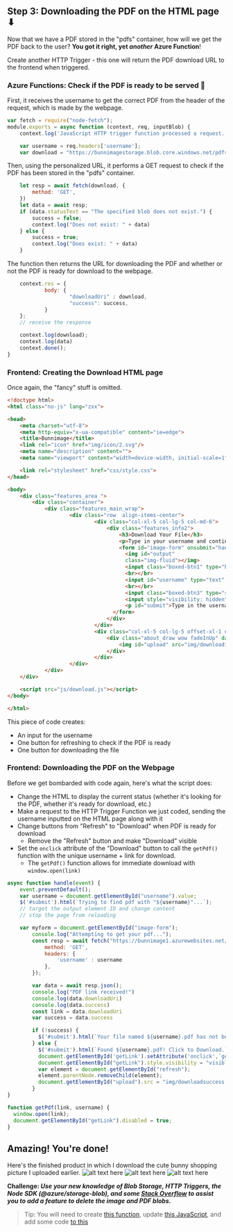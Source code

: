 ## Step 3: Downloading the PDF on the HTML page ⬇
Now that we have a PDF stored in the "pdfs" container, how will we get the PDF back to the user? **You got it right, yet *another* Azure Function**!

Create another HTTP Trigger - this one will return the PDF download URL to the frontend when triggered.

### Azure Functions: Check if the PDF is ready to be served 🍝

First, it receives the username to get the correct PDF from the header of the request, which is made by the webpage.
```js
var fetch = require("node-fetch");
module.exports = async function (context, req, inputBlob) {
    context.log('JavaScript HTTP trigger function processed a request.');

    var username = req.headers['username'];
    var download = "https://bunnimagestorage.blob.core.windows.net/pdfs/" + username + ".pdf";
```

Then, using the personalized URL, it performs a GET request to check if the PDF has been stored in the "pdfs" container.
```js
    let resp = await fetch(download, {
        method: 'GET',
    })
    let data = await resp;
    if (data.statusText == "The specified blob does not exist.") {
        success = false;
        context.log("Does not exist: " + data)
    } else {
        success = true;
        context.log("Does exist: " + data)
    }

```

The function then returns the URL for downloading the PDF and whether or not the PDF is ready for download to the webpage.
```js
    context.res = {
            body: {
                    "downloadUri" : download,
                    "success": success,
            }
    };
    // receive the response

    context.log(download);
    context.log(data)
    context.done();
}
```

### Frontend: Creating the Download HTML page

Once again, the "fancy" stuff is omitted. <!-- but please omit the unnecessary stuff ... ! -->
```html
<!doctype html>
<html class="no-js" lang="zxx">

<head>
    <meta charset="utf-8">
    <meta http-equiv="x-ua-compatible" content="ie=edge">
    <title>Bunnimage</title>
    <link rel="icon" href="img/icon/2.svg"/>
    <meta name="description" content="">
    <meta name="viewport" content="width=device-width, initial-scale=1">

    <link rel="stylesheet" href="css/style.css">
</head>

<body>
    <div class="features_area ">
        <div class="container">
            <div class="features_main_wrap">
                    <div class="row  align-items-center">
                            <div class="col-xl-5 col-lg-5 col-md-6">
                                <div class="features_info2">
                                    <h3>Download Your File</h3>
                                    <p>Type in your username and continually refresh to check for your pdf.</p>
                                    <form id="image-form" onsubmit="handle(event)" enctype="multipart/form-data">
                                      <img id="output" 
                                      class="img-fluid"></img>
                                      <input class="boxed-btn1" type="button" value="Download Another Picture" onclick="window.location.reload();"></input>
                                      <br></br>
                                      <input id="username" type="text" class="form-control" placeholder="Enter valid username">
                                      <br></br>
                                      <input class="boxed-btn3" type="submit" value="Refresh" id="refresh"></input>
                                      <input style="visibility: hidden" class="boxed-btn3" type="button" value="Download File" id="getLink" download target="_blank"></input>
                                      <p id="submit">Type in the username you used to upload and click refresh.</p>
                                  </form>
                                </div>
                            </div>
                            <div class="col-xl-5 col-lg-5 offset-xl-1 offset-lg-1 col-md-6 ">
                                <div class="about_draw wow fadeInUp" data-wow-duration=".7s" data-wow-delay=".5s">
                                    <img id="upload" src="img/downloading.gif" alt="">
                                </div>
                            </div>
                    </div>
            </div>
    </div>

    <script src="js/download.js"></script>
</body>

</html>
```
<!-- This needs a better segue from the code -->
This piece of code creates:
- An input for the username
- One button for refreshing to check if the PDF is ready
- One button for downloading the file

### Frontend: Downloading the PDF on the Webpage

<!-- Intersperse these comments with your code -->
Before we get bombarded with code again, here's what the script does:
* Change the HTML to display the current status (whether it's looking for the PDF, whether it's ready for download, etc.)
* Make a request to the HTTP Trigger Function we just coded, sending the username inputted on the HTML page along with it
* Change buttons from "Refresh" to "Download" when PDF is ready for download
  * Remove the "Refresh" button and make "Download" visible
* Set the `onclick` attribute of the "Download" button to call the `getPdf()` function with the unique username + link for download. 
  * The `getPdf()` function allows for immediate download with `window.open(link)`
  
```js
async function handle(event) {
    event.preventDefault();
    var username = document.getElementById("username").value;
    $('#submit').html(`Trying to find pdf with "${username}"...`);
    // target the output element ID and change content
    // stop the page from reloading

    var myform = document.getElementById("image-form");
        console.log("Attempting to get your pdf...");
        const resp = await fetch("https://bunnimage1.azurewebsites.net/api/downloadTrigger?code=ryCKYqZQJpiq9bagb4Nmifbg6pFZvcyfsNmF4GEybYaL68bGsbdrNA==", {
            method: 'GET',
            headers: {
                'username' : username
            },
        });

        var data = await resp.json();
        console.log("PDF link received!")
        console.log(data.downloadUri)
        console.log(data.success)
        const link = data.downloadUri
        var success = data.success

        if (!success) {
          $('#submit').html(`Your file named ${username}.pdf has not been converted yet. Please continue refreshing!`)
        } else {
          $('#submit').html(`Found ${username}.pdf! Click to Download.`);
          document.getElementById('getLink').setAttribute('onclick',`getPdf("${link}", "${username}")`);
          document.getElementById("getLink").style.visibility = "visible";
          var element = document.getElementById("refresh");
          element.parentNode.removeChild(element);
          document.getElementById("upload").src = "img/downloadsuccess.gif";
        }
}

function getPdf(link, username) {
  window.open(link);
  document.getElementById("getLink").disabled = true;
}
```

## Amazing! You're done! 

Here's the finished product in which I download the cute bunny shopping picture I uploaded earlier.
![alt text here](https://user-images.githubusercontent.com/69332964/99192741-95d4ad00-2742-11eb-8b77-f0c9e6d159d7.png)
![alt text here](https://user-images.githubusercontent.com/69332964/99192756-b00e8b00-2742-11eb-9fea-dc64a9083c63.png)
![alt text here](https://user-images.githubusercontent.com/69332964/99192766-bbfa4d00-2742-11eb-8371-630af1b21778.png)

**Challenge: *Use your new knowledge of Blob Storage, HTTP Triggers, the Node SDK (@azure/storage-blob), and some [Stack Overflow](https://stackoverflow.com/questions/60716837/how-to-delete-a-blob-from-azure-blob-v12-sdk-for-node-js) to assist you to add a feature to delete the image and PDF blobs.***
> Tip: You will need to create [this function](https://github.com/emsesc/bunnimage/blob/main/azure/deletePDF.js), update [this JavaScript](https://github.com/emsesc/bunnimage/blob/main/js/download.js), and add some code [to this](https://github.com/emsesc/bunnimage/blob/main/azure/convertImage.js)
